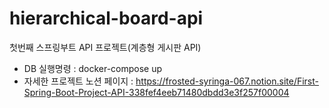 # hierarchical-board-api
첫번째 스프링부트 API 프로젝트(계층형 게시판 API)
- DB 실행명령 : docker-compose up
- 자세한 프로젝트 노션 페이지 : https://frosted-syringa-067.notion.site/First-Spring-Boot-Project-API-338fef4eeb71480dbdd3e3f257f00004
